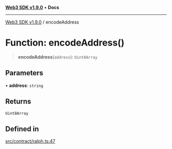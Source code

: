 [**Web3 SDK v1.9.0**](../README.md) • **Docs**

***

[Web3 SDK v1.9.0](../globals.md) / encodeAddress

# Function: encodeAddress()

> **encodeAddress**(`address`): `Uint8Array`

## Parameters

• **address**: `string`

## Returns

`Uint8Array`

## Defined in

[src/contract/ralph.ts:47](https://github.com/Mystic-Nayy/alephium-web3/blob/c1afd789a197ce5fe21f08c2965942090157c33d/packages/web3/src/contract/ralph.ts#L47)

